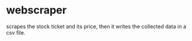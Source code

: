 # webscraper
scrapes the stock ticket and its price, then it writes the collected data in a csv file.
